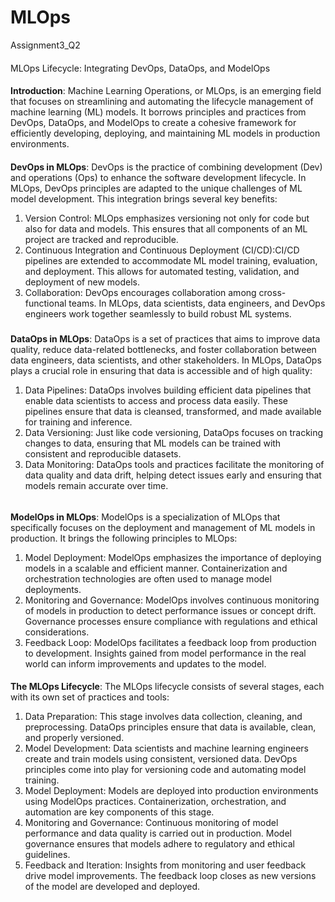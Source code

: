 # MLOps
Assignment3_Q2
####
MLOps Lifecycle: Integrating DevOps, DataOps, and ModelOps
####
**Introduction**:
Machine Learning Operations, or MLOps, is an emerging field that focuses on streamlining and automating the lifecycle management of machine learning (ML) models. It borrows principles and practices from DevOps, DataOps, and ModelOps to create a cohesive framework for efficiently developing, deploying, and maintaining ML models in production environments.
####
**DevOps in MLOps**:
DevOps is the practice of combining development (Dev) and operations (Ops) to enhance the software development lifecycle. In MLOps, DevOps principles are adapted to the unique challenges of ML model development. This integration brings several key benefits:
1. Version Control: MLOps emphasizes versioning not only for code but also for data and models. This ensures that all components of an ML project are tracked and reproducible.
2. Continuous Integration and Continuous Deployment (CI/CD):CI/CD pipelines are extended to accommodate ML model training, evaluation, and deployment. This allows for automated testing, validation, and deployment of new models.
3. Collaboration: DevOps encourages collaboration among cross-functional teams. In MLOps, data scientists, data engineers, and DevOps engineers work together seamlessly to build robust ML systems.
#####
**DataOps in MLOps**:
DataOps is a set of practices that aims to improve data quality, reduce data-related bottlenecks, and foster collaboration between data engineers, data scientists, and other stakeholders. In MLOps, DataOps plays a crucial role in ensuring that data is accessible and of high quality:
1. Data Pipelines: DataOps involves building efficient data pipelines that enable data scientists to access and process data easily. These pipelines ensure that data is cleansed, transformed, and made available for training and inference.
2. Data Versioning: Just like code versioning, DataOps focuses on tracking changes to data, ensuring that ML models can be trained with consistent and reproducible datasets.
3. Data Monitoring: DataOps tools and practices facilitate the monitoring of data quality and data drift, helping detect issues early and ensuring that models remain accurate over time.
######
**ModelOps in MLOps**:
ModelOps is a specialization of MLOps that specifically focuses on the deployment and management of ML models in production. It brings the following principles to MLOps:
1. Model Deployment: ModelOps emphasizes the importance of deploying models in a scalable and efficient manner. Containerization and orchestration technologies are often used to manage model deployments.
2. Monitoring and Governance: ModelOps involves continuous monitoring of models in production to detect performance issues or concept drift. Governance processes ensure compliance with regulations and ethical considerations.
3. Feedback Loop: ModelOps facilitates a feedback loop from production to development. Insights gained from model performance in the real world can inform improvements and updates to the model.
####
**The MLOps Lifecycle**:
The MLOps lifecycle consists of several stages, each with its own set of practices and tools:
1. Data Preparation: This stage involves data collection, cleaning, and preprocessing. DataOps principles ensure that data is available, clean, and properly versioned.
2. Model Development: Data scientists and machine learning engineers create and train models using consistent, versioned data. DevOps principles come into play for versioning code and automating model training.
3. Model Deployment: Models are deployed into production environments using ModelOps practices. Containerization, orchestration, and automation are key components of this stage.
4. Monitoring and Governance: Continuous monitoring of model performance and data quality is carried out in production. Model governance ensures that models adhere to regulatory and ethical guidelines.
5. Feedback and Iteration: Insights from monitoring and user feedback drive model improvements. The feedback loop closes as new versions of the model are developed and deployed.
